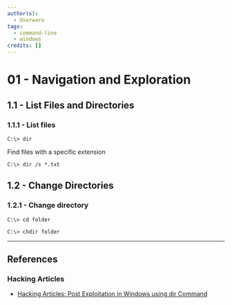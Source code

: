 ```yaml
---
author(s):
  - Userware
tags:
  - command-line
  - windows
credits: []
---
```

# 01 - Navigation and Exploration

## 1.1 - List Files and Directories

### 1.1.1 - List files

```
C:\> dir
```

Find files with a specific extension

```
C:\> dir /s *.txt
```

## 1.2 - Change Directories

### 1.2.1 - Change directory

```
C:\> cd folder

C:\> chdir folder
```

---
## References

### Hacking Articles

- [Hacking Articles: Post Exploitation in Windows using dir Command](https://www.hackingarticles.in/post-exploitation-windows-using-dir-command/)
